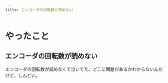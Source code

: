 ```yaml
---
title: エンコーダの回転数が読めない
---
```


# やったこと

## エンコーダの回転数が読めない

エンコーダの回転数が読めなくて泣いてた。どこに問題があるかわからないんだけど、しんどい。